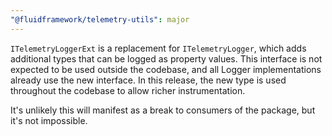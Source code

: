 ```yaml
---
"@fluidframework/telemetry-utils": major
---
```


`ITelemetryLoggerExt` is a replacement for `ITelemetryLogger`, which adds additional types that can be logged as property values.
This interface is not expected to be used outside the codebase, and all Logger implementations already use the new interface.
In this release, the new type is used throughout the codebase to allow richer instrumentation.

It's unlikely this will manifest as a break to consumers of the package, but it's not impossible.

